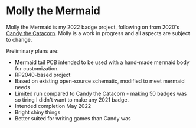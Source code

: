 # Molly the Mermaid

Molly the Mermaid is my 2022 badge project, following on from 2020's [Candy the Catacorn](https://galaxyallie.space/Candy-the-Catacorn/). Molly is a work in progress and all aspects are subject to change.

Preliminary plans are:

- Mermaid tail PCB intended to be used with a hand-made mermaid body for customization.
- RP2040-based project
- Based on existing open-source schematic, modified to meet mermaid needs
- Limited run compared to Candy the Catacorn - making 50 badges was so tiring I didn't want to make any 2021 badge.
- Intended completion May 2022
- Bright shiny things
- Better suited for writing games than Candy was
